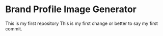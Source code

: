 # Brand Profile Image Generator
This is my first repository
This is my first change or better to say my first commit.
